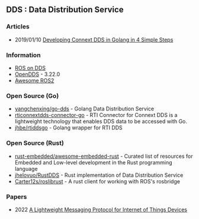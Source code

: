 ## DDS : Data Distribution Service


### Articles
- 2019/01/10 [Developing Connext DDS in Golang in 4 Simple Steps](https://www.rti.com/blog/developing-connext-dds-in-golang-in-4-simple-steps)


### Information
- [ROS on DDS](https://design.ros2.org/articles/ros_on_dds.html)
- [OpenDDS](https://opendds.org/) - 3.22.0
- [Awesome ROS2](https://fkromer.github.io/awesome-ros2/)


### Open Source (Go)
- [yangchenxing/go-dds](https://github.com/yangchenxing/go-dds) - Golang Data Distribution Service
- [rticonnextdds-connector-go](https://github.com/rticommunity/rticonnextdds-connector-go) - RTI Connector for Connext DDS is a lightweight technology that enables DDS data to be accessed with Go.
- [jhbe/rtiddsgo](https://github.com/jhbe/rtiddsgo) - Golang wrapper for RTI DDS


### Open Source (Rust)
- [rust-embedded/awesome-embedded-rust](https://github.com/rust-embedded/awesome-embedded-rust) - Curated list of resources for Embedded and Low-level development in the Rust programming language
- [jhelovuo/RustDDS](https://github.com/jhelovuo/RustDDS) - Rust implementation of Data Distribution Service
- [Carter12s/roslibrust](https://github.com/Carter12s/roslibrust) - A rust client for working with ROS's rosbridge


### Papers
- 2022 [A Lightweight Messaging Protocol for Internet of Things Devices](https://www.mdpi.com/2227-7080/10/1/21/htm)

